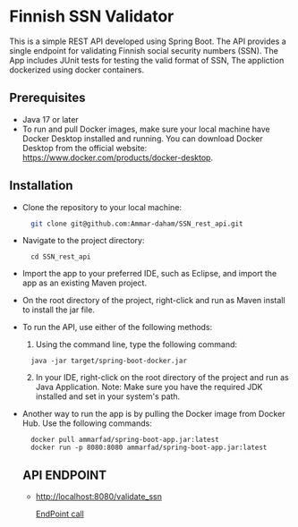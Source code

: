 # Finnish SSN Validator 
This is a simple REST API developed using Spring Boot. The API provides a single endpoint for validating Finnish social security numbers (SSN).
The App includes JUnit tests for testing the valid format of SSN, The appliction dockerized using docker containers.

## Prerequisites
* Java 17 or later
* To run and pull Docker images, make sure your local machine have Docker Desktop installed and running. You can download Docker Desktop from the official website: https://www.docker.com/products/docker-desktop.


## Installation
* Clone the repository to your local machine:
  ```bash
    git clone git@github.com:Ammar-daham/SSN_rest_api.git
  ```

* Navigate to the project directory:
    ```
      cd SSN_rest_api
    ```
  
* Import the app to your preferred IDE, such as Eclipse, and import the app as an existing Maven project.

* On the root directory of the project, right-click and run as Maven install to install the jar file.

* To run the API, use either of the following methods:
  1. Using the command line, type the following command:
  
    ```
      java -jar target/spring-boot-docker.jar
    ```
  
  2.  In your IDE, right-click on the root directory of the project and run as Java Application.
      Note: Make sure you have the required JDK installed and set in your system's path.
  

* Another way to run the app is by pulling the Docker image from Docker Hub. Use the following commands:

    ```
      docker pull ammarfad/spring-boot-app.jar:latest
      docker run -p 8080:8080 ammarfad/spring-boot-app.jar:latest
    ```
 

     

  
  
  ## API ENDPOINT
  
  * [http://localhost:8080/validate_ssn](http://localhost:8080/validate_ssn)
    
    [EndPoint call](https://user-images.githubusercontent.com/32091211/230982269-68297519-0b8a-402d-848a-d875ae3ec62c.mov)    




  
